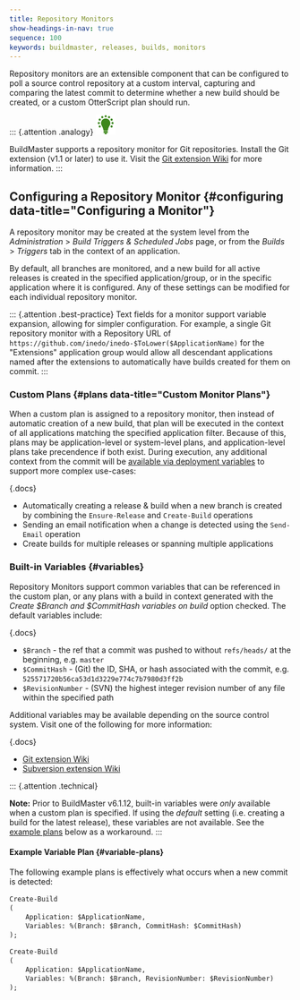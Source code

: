 ```yaml
---
title: Repository Monitors
show-headings-in-nav: true
sequence: 100
keywords: buildmaster, releases, builds, monitors
---
```


Repository monitors are an extensible component that can be configured to poll a source control repository at a custom interval, capturing and comparing the latest commit to determine whether a new build should be created, or a custom OtterScript plan should run.

::: {.attention .analogy}
<img src="/resources/images/icons/analogy.png" />

BuildMaster supports a repository monitor for Git repositories. Install the Git extension (v1.1 or later) to use it. Visit the [Git extension Wiki](https://github.com/Inedo/inedox-git/wiki) for more information.
:::

## Configuring a Repository Monitor {#configuring data-title="Configuring a Monitor"}

A repository monitor may be created at the system level from the *Administration* > *Build Triggers & Scheduled Jobs* page, or from the *Builds* > *Triggers* tab in the context of an application.

By default, all branches are monitored, and a new build for all active releases is created in the specified application/group, or in the specific application where it is configured. Any of these settings can be modified for each individual repository monitor.

::: {.attention .best-practice}
Text fields for a monitor support variable expansion, allowing for simpler configuration. For example, a single Git repository monitor with a Repository URL of `https://github.com/inedo/inedo-$ToLower($ApplicationName)` for the "Extensions" application group would allow all descendant applications named after the extensions to automatically have builds created for them on commit.
:::

### Custom Plans {#plans data-title="Custom Monitor Plans"}

When a custom plan is assigned to a repository monitor, then instead of automatic creation of a new build, that plan will be executed in the context of all applications matching the specified application filter. Because of this, plans may be application-level or system-level plans, and application-level plans take precendence if both exist. During execution, any additional context from the commit will be [available via deployment variables](#variables) to support more complex use-cases:

{.docs}
*   Automatically creating a release & build when a new branch is created by combining the `Ensure-Release` and `Create-Build` operations
*   Sending an email notification when a change is detected using the `Send-Email` operation
*   Create builds for multiple releases or spanning multiple applications

### Built-in Variables {#variables}

Repository Monitors support common variables that can be referenced in the custom plan, or any plans with a build in context generated with the *Create $Branch and $CommitHash variables on build* option checked. The default variables include:

{.docs}
*   `$Branch` - the ref that a commit was pushed to without `refs/heads/` at the beginning, e.g. `master`
*   `$CommitHash` - (Git) the ID, SHA, or hash associated with the commit, e.g. `525571720b56ca53d1d3229e774c7b7980d3ff2b`
*   `$RevisionNumber` - (SVN) the highest integer revision number of any file within the specified path

Additional variables may be available depending on the source control system. Visit one of the following for more information:

{.docs}
*   [Git extension Wiki](https://github.com/Inedo/inedox-git/wiki)
*   [Subversion extension Wiki](https://github.com/Inedo/inedox-subversion/wiki)

::: {.attention .technical}

**Note:** Prior to BuildMaster v6.1.12, built-in variables were _only_ available when a custom plan is specified. If using the _default_ setting (i.e. creating a build for the latest release), these variables are not available. See the [example plans](#variable-plans) below as a workaround.
:::

#### Example Variable Plan {#variable-plans}

The following example plans is effectively what occurs when a new commit is detected:

<tab-block>
<tab name="Git">

```
Create-Build
(
    Application: $ApplicationName,
    Variables: %(Branch: $Branch, CommitHash: $CommitHash)
);
```

</tab>
<tab name="SVN">

```
Create-Build
(
    Application: $ApplicationName,
    Variables: %(Branch: $Branch, RevisionNumber: $RevisionNumber)
);
```

</tab>
</tab-block>

